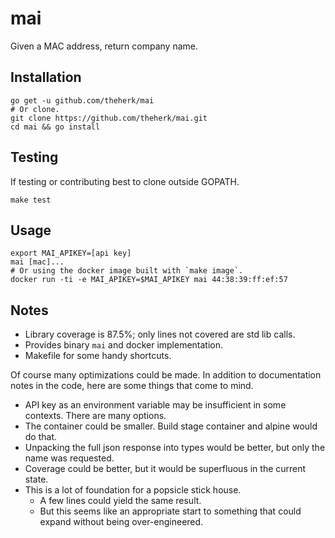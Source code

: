 mai
===

Given a MAC address, return company name.

Installation
------------

    go get -u github.com/theherk/mai
    # Or clone.
    git clone https://github.com/theherk/mai.git
    cd mai && go install

Testing
-------

If testing or contributing best to clone outside GOPATH.

    make test

Usage
-----

    export MAI_APIKEY=[api key]
    mai [mac]...
    # Or using the docker image built with `make image`.
    docker run -ti -e MAI_APIKEY=$MAI_APIKEY mai 44:38:39:ff:ef:57

Notes
-----

- Library coverage is 87.5%; only lines not covered are std lib calls.
- Provides binary `mai` and docker implementation.
- Makefile for some handy shortcuts.

Of course many optimizations could be made. In addition to documentation notes in the code, here are some things that come to mind.

- API key as an environment variable may be insufficient in some contexts. There are many options.
- The container could be smaller. Build stage container and alpine would do that.
- Unpacking the full json response into types would be better, but only the name was requested.
- Coverage could be better, but it would be superfluous in the current state.
- This is a lot of foundation for a popsicle stick house.
    - A few lines could yield the same result.
    - But this seems like an appropriate start to something that could expand without being over-engineered.
